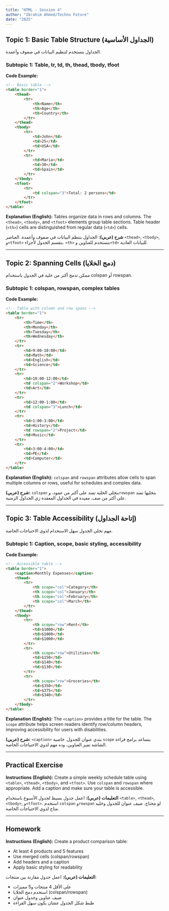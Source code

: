 ```yaml
---
title: "HTML - Session 4"
author: "Ibrahim Ahmed/Techno Future"
date: "2025"
---
```


## Topic 1: Basic Table Structure (الجداول الأساسية)

<div class="arabic">
الجداول بتستخدم لتنظيم البيانات في صفوف وأعمدة.
</div>

### Subtopic 1: Table, tr, td, th, thead, tbody, tfoot

**Code Example:**
```html
<!-- Basic table -->
<table border="1">
    <thead>
        <tr>
            <th>Name</th>
            <th>Age</th>
            <th>Country</th>
        </tr>
    </thead>
    <tbody>
        <tr>
            <td>John</td>
            <td>25</td>
            <td>USA</td>
        </tr>
        <tr>
            <td>Maria</td>
            <td>30</td>
            <td>Spain</td>
        </tr>
    </tbody>
    <tfoot>
        <tr>
            <td colspan="3">Total: 2 persons</td>
        </tr>
    </tfoot>
</table>
```

**Explanation (English):**
Tables organize data in rows and columns. The `<thead>`, `<tbody>`, and `<tfoot>` elements group table sections. Table header (`<th>`) cells are distinguished from regular data (`<td>`) cells.

**شرح (عربي):**
الجداول بتنظم البيانات في صفوف وأعمدة. العناصر `<thead>`, `<tbody>`, و`<tfoot>` بتقسم الجدول لأجزاء. `<th>` بتستخدم للعناوين و`<td>` للبيانات العادية.

---

## Topic 2: Spanning Cells (دمج الخلايا)

<div class="arabic">
ممكن تدمج أكتر من خلية في الجدول باستخدام colspan أو rowspan.
</div>

### Subtopic 1: colspan, rowspan, complex tables

**Code Example:**
```html
<!-- Table with column and row spans -->
<table border="1">
    <tr>
        <th>Time</th>
        <th>Monday</th>
        <th>Tuesday</th>
        <th>Wednesday</th>
    </tr>
    <tr>
        <td>9:00-10:00</td>
        <td>Math</td>
        <td>English</td>
        <td>Science</td>
    </tr>
    <tr>
        <td>10:00-12:00</td>
        <td colspan="2">Workshop</td>
        <td>Art</td>
    </tr>
    <tr>
        <td>12:00-1:00</td>
        <td colspan="3">Lunch</td>
    </tr>
    <tr>
        <td>1:00-3:00</td>
        <td>History</td>
        <td rowspan="2">Project</td>
        <td>Music</td>
    </tr>
    <tr>
        <td>3:00-4:00</td>
        <td>PE</td>
        <td>Computer</td>
    </tr>
</table>
```

**Explanation (English):**
`colspan` and `rowspan` attributes allow cells to span multiple columns or rows, useful for schedules and complex data.

**شرح (عربي):**
`colspan` بتخلي الخلية تمتد على أكتر من عمود، و`rowspan` بتخليها تمتد على أكتر من صف. مفيدة في الجداول المعقدة زي الجداول الزمنية.

---

## Topic 3: Table Accessibility (إتاحة الجداول)

<div class="arabic">
مهم تخلي الجدول سهل الاستخدام لذوي الاحتياجات الخاصة.
</div>

### Subtopic 1: Caption, scope, basic styling, accessibility

**Code Example:**
```html
<!-- Accessible table -->
<table border="1">
    <caption>Monthly Expenses</caption>
    <thead>
        <tr>
            <th scope="col">Category</th>
            <th scope="col">January</th>
            <th scope="col">February</th>
            <th scope="col">March</th>
        </tr>
    </thead>
    <tbody>
        <tr>
            <th scope="row">Rent</th>
            <td>$1000</td>
            <td>$1000</td>
            <td>$1000</td>
        </tr>
        <tr>
            <th scope="row">Utilities</th>
            <td>$150</td>
            <td>$140</td>
            <td>$130</td>
        </tr>
        <tr>
            <th scope="row">Groceries</th>
            <td>$350</td>
            <td>$375</td>
            <td>$340</td>
        </tr>
    </tbody>
</table>
```

**Explanation (English):**
The `<caption>` provides a title for the table. The `scope` attribute helps screen readers identify row/column headers, improving accessibility for users with disabilities.

**شرح (عربي):**
`<caption>` بتدي عنوان للجدول. خاصية `scope` بتساعد برامج قراءة الشاشة تميز العناوين، وده مهم لذوي الاحتياجات الخاصة.

---

## Practical Exercise

**Instructions (English):**
Create a simple weekly schedule table using `<table>`, `<thead>`, `<tbody>`, and `<tfoot>`. Use `colspan` and `rowspan` where appropriate. Add a caption and make sure your table is accessible.

**التعليمات (عربي):**
اعمل جدول بسيط لجدول الأسبوع باستخدام `<table>`, `<thead>`, `<tbody>`, و`<tfoot>`. استخدم `colspan` و`rowspan` لو محتاج. ضيف عنوان للجدول وخليه متاح لذوي الاحتياجات الخاصة.

---

## Homework

**Instructions (English):**
Create a product comparison table:
- At least 4 products and 5 features
- Use merged cells (colspan/rowspan)
- Add headers and a caption
- Apply basic styling for readability

**التعليمات (عربي):**
اعمل جدول مقارنة بين منتجات:
- على الأقل 4 منتجات و5 مميزات
- استخدم دمج الخلايا (colspan/rowspan)
- ضيف عناوين وجدول عنوان
- ظبط شكل الجدول عشان يكون سهل القراءة 